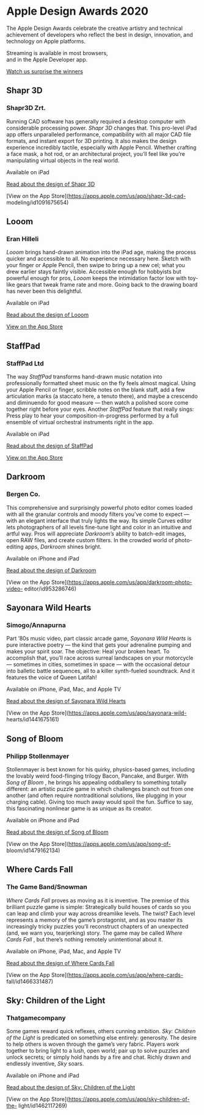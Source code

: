 # Apple Design Awards 2020

The Apple Design Awards celebrate the creative artistry and technical
achievement of developers who reflect the best in design, innovation, and
technology on Apple platforms.

Streaming is available in most browsers,  
and in the Apple Developer app.

[Watch us surprise the winners](/videos/play/wwdc2020/20022/)

## Shapr 3D

### Shapr3D Zrt.

Running CAD software has generally required a desktop computer with
considerable processing power. _Shapr 3D_ changes that. This pro-level iPad
app offers unparalleled performance, compatibility with all major CAD file
formats, and instant export for 3D printing. It also makes the design
experience incredibly tactile, especially with Apple Pencil. Whether crafting
a face mask, a hot rod, or an architectural project, you’ll feel like you’re
manipulating virtual objects in the real world.

Available on iPad

[Read about the design of Shapr
3D](https://developer.apple.com/news/?id=i6qdbzn9)

[View on the App Store](https://apps.apple.com/us/app/shapr-3d-cad-
modeling/id1091675654)

## Looom

### Eran Hilleli

_Looom_ brings hand-drawn animation into the iPad age, making the process
quicker and accessible to all. No experience necessary here. Sketch with your
finger or Apple Pencil, then swipe to bring up a new cel; what you drew
earlier stays faintly visible. Accessible enough for hobbyists but powerful
enough for pros, _Looom_ keeps the intimidation factor low with toy-like gears
that tweak frame rate and more. Going back to the drawing board has never been
this delightful.

Available on iPad

[Read about the design of
Looom](https://developer.apple.com/news/?id=s26ze13m)

[View on the App Store](https://apps.apple.com/us/app/looom/id1454153126)

## StaffPad

### StaffPad Ltd

The way _StaffPad_ transforms hand-drawn music notation into professionally
formatted sheet music on the fly feels almost magical. Using your Apple Pencil
or finger, scribble notes on the blank staff, add a few articulation marks (a
staccato here, a tenuto there), and maybe a crescendo and diminuendo for good
measure — then watch a polished score come together right before your eyes.
Another _StaffPad_ feature that really sings: Press play to hear your
composition-in-progress performed by a full ensemble of virtual orchestral
instruments right in the app.

Available on iPad

[Read about the design of
StaffPad](https://developer.apple.com/news/?id=5z97xxqw)

[View on the App Store](https://apps.apple.com/us/app/staffpad/id1442074103)

## Darkroom

### Bergen Co.

This comprehensive and surprisingly powerful photo editor comes loaded with
all the granular controls and moody filters you’ve come to expect — with an
elegant interface that truly lights the way. Its simple Curves editor lets
photographers of all levels fine-tune light and color in an intuitive and
artful way. Pros will appreciate _Darkroom’s_ ability to batch-edit images,
open RAW files, and create custom filters. In the crowded world of photo-
editing apps, _Darkroom_ shines bright.

Available on iPhone and iPad

[Read about the design of
Darkroom](https://developer.apple.com/news/?id=nxnjx66e)

[View on the App Store](https://apps.apple.com/us/app/darkroom-photo-video-
editor/id953286746)

## Sayonara Wild Hearts

### Simogo/Annapurna

Part ’80s music video, part classic arcade game, _Sayonara Wild Hearts_ is
pure interactive poetry — the kind that gets your adrenaline pumping and makes
your spirit soar. The objective: Heal your broken heart. To accomplish that,
you’ll race across surreal landscapes on your motorcycle — sometimes in
cities, sometimes in space — with the occasional detour into balletic battle
sequences, all to a killer synth-fueled soundtrack. And it features the voice
of Queen Latifah!

Available on iPhone, iPad, Mac, and Apple TV

[Read about the design of Sayonara Wild
Hearts](https://developer.apple.com/news/?id=33kvkagk)

[View on the App Store](https://apps.apple.com/us/app/sayonara-wild-
hearts/id1441675161)

## Song of Bloom

### Philipp Stollenmayer

Stollenmayer is best known for his quirky, physics-based games, including the
lovably weird food-flinging trilogy Bacon, Pancake, and Burger. With _Song of
Bloom_ , he brings his appealing oddballery to something totally different: an
artistic puzzle game in which challenges branch out from one another (and
often require nontraditional solutions, like plugging in your charging cable).
Giving too much away would spoil the fun. Suffice to say, this fascinating
nonlinear game is as unique as its creator.

Available on iPhone and iPad

[Read about the design of Song of
Bloom](https://developer.apple.com/news/?id=q9fq8jkq)

[View on the App Store](https://apps.apple.com/us/app/song-of-
bloom/id1479162134)

## Where Cards Fall

### The Game Band/Snowman

_Where Cards Fall_ proves as moving as it is inventive. The premise of this
brilliant puzzle game is simple: Strategically build houses of cards so you
can leap and climb your way across dreamlike levels. The twist? Each level
represents a memory of the game’s protagonist, and as you master its
increasingly tricky puzzles you’ll reconstruct chapters of an unexpected (and,
we warn you, tearjerking) story. The game may be called _Where Cards Fall_ ,
but there’s nothing remotely unintentional about it.

Available on iPhone, iPad, Mac, and Apple TV

[Read about the design of Where Cards
Fall](https://developer.apple.com/news/?id=fy6rx06s)

[View on the App Store](https://apps.apple.com/us/app/where-cards-
fall/id1466331487)

## Sky: Children of the Light

### Thatgamecompany

Some games reward quick reflexes, others cunning ambition. _Sky: Children of
the Light_ is predicated on something else entirely: generosity. The desire to
help others is woven through the game’s very fabric. Players work together to
bring light to a lush, open world; pair up to solve puzzles and unlock
secrets; or simply hold hands by a fire and chat. Richly drawn and endlessly
inventive, _Sky_ soars.

Available on iPhone and iPad

[Read about the design of Sky: Children of the
Light](https://developer.apple.com/news/?id=zm47it7t)

[View on the App Store](https://apps.apple.com/us/app/sky-children-of-the-
light/id1462117269)


